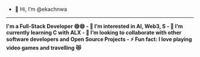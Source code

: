 - 👋 Hi, I’m @ekachnwa
<hr>
<b>I'm a Full-Stack Developer<b> 😄😄
- 👀 I’m interested in AI, Web3, S
- 🌱 I’m currently learning C with ALX
- 💞️ I’m looking to collaborate with other software developers and Open Source Projects
- ⚡ Fun fact: I love playing video games and travelling 😻

<!---
ekachnwa/ekachnwa is a ✨ special ✨ repository because its `README.md` (this file) appears on your GitHub profile.
You can click the Preview link to take a look at your changes.
--->
